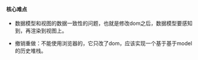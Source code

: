 

#### 核心难点

- 数据模型和视图的数据一致性的问题，也就是修改dom之后，数据模型要感知到，再渲染到视图上。

- 撤销重做：不能使用浏览器的，它只改了dom，应该实现一个基于基于model的历史堆栈。

